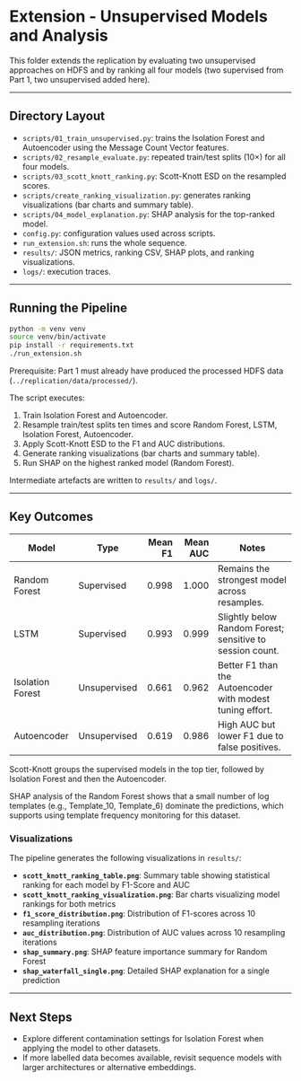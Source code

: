 # Extension - Unsupervised Models and Analysis

This folder extends the replication by evaluating two unsupervised approaches on HDFS and by ranking all four models (two supervised from Part 1, two unsupervised added here).

---

## Directory Layout

- `scripts/01_train_unsupervised.py`: trains the Isolation Forest and Autoencoder using the Message Count Vector features.
- `scripts/02_resample_evaluate.py`: repeated train/test splits (10×) for all four models.
- `scripts/03_scott_knott_ranking.py`: Scott-Knott ESD on the resampled scores.
- `scripts/create_ranking_visualization.py`: generates ranking visualizations (bar charts and summary table).
- `scripts/04_model_explanation.py`: SHAP analysis for the top-ranked model.
- `config.py`: configuration values used across scripts.
- `run_extension.sh`: runs the whole sequence.
- `results/`: JSON metrics, ranking CSV, SHAP plots, and ranking visualizations.
- `logs/`: execution traces.

---

## Running the Pipeline

```bash
python -m venv venv
source venv/bin/activate
pip install -r requirements.txt
./run_extension.sh
```

Prerequisite: Part 1 must already have produced the processed HDFS data (`../replication/data/processed/`).

The script executes:
1. Train Isolation Forest and Autoencoder.
2. Resample train/test splits ten times and score Random Forest, LSTM, Isolation Forest, Autoencoder.
3. Apply Scott-Knott ESD to the F1 and AUC distributions.
4. Generate ranking visualizations (bar charts and summary table).
5. Run SHAP on the highest ranked model (Random Forest).

Intermediate artefacts are written to `results/` and `logs/`.

---

## Key Outcomes

| Model | Type | Mean F1 | Mean AUC | Notes |
|-------|------|--------:|---------:|-------|
| Random Forest | Supervised | 0.998 | 1.000 | Remains the strongest model across resamples. |
| LSTM | Supervised | 0.993 | 0.999 | Slightly below Random Forest; sensitive to session count. |
| Isolation Forest | Unsupervised | 0.661 | 0.962 | Better F1 than the Autoencoder with modest tuning effort. |
| Autoencoder | Unsupervised | 0.619 | 0.986 | High AUC but lower F1 due to false positives. |

Scott-Knott groups the supervised models in the top tier, followed by Isolation Forest and then the Autoencoder.

SHAP analysis of the Random Forest shows that a small number of log templates (e.g., Template_10, Template_6) dominate the predictions, which supports using template frequency monitoring for this dataset.

### Visualizations

The pipeline generates the following visualizations in `results/`:

- **`scott_knott_ranking_table.png`**: Summary table showing statistical ranking for each model by F1-Score and AUC
- **`scott_knott_ranking_visualization.png`**: Bar charts visualizing model rankings for both metrics
- **`f1_score_distribution.png`**: Distribution of F1-scores across 10 resampling iterations
- **`auc_distribution.png`**: Distribution of AUC values across 10 resampling iterations
- **`shap_summary.png`**: SHAP feature importance summary for Random Forest
- **`shap_waterfall_single.png`**: Detailed SHAP explanation for a single prediction

---

## Next Steps

- Explore different contamination settings for Isolation Forest when applying the model to other datasets.
- If more labelled data becomes available, revisit sequence models with larger architectures or alternative embeddings.
